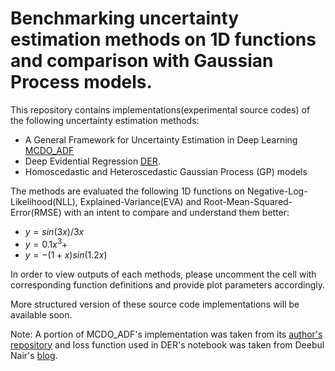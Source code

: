 # Benchmarking uncertainty estimation methods on 1D functions and comparison with Gaussian Process models.

This repository contains implementations(experimental source codes) of the following uncertainty estimation methods:
* A General Framework for Uncertainty Estimation in Deep Learning [MCDO_ADF](https://arxiv.org/abs/1907.06890)
* Deep Evidential Regression [DER](https://arxiv.org/abs/1910.02600).
* Homoscedastic and Heteroscedastic Gaussian Process (GP) models

The methods are evaluated the following 1D functions on Negative-Log-Likelihood(NLL), Explained-Variance(EVA) and Root-Mean-Squared-Error(RMSE) with an intent to compare and understand them better:
* $y=sin(3x)/3x$
* $y=0.1x^3+$
* $y=-(1+x)sin(1.2x)$

In order to view outputs of each methods, please uncomment the cell with corresponding function definitions and provide plot parameters accordingly.

More structured version of these source code implementations will be available soon.

Note: A portion of MCDO_ADF's implementation was taken from its [author's repository](https://github.com/mattiasegu/uncertainty_estimation_deep_learning) and loss function used in DER's notebook was taken from Deebul Nair's [blog](https://deebuls.github.io/devblog/about/).

